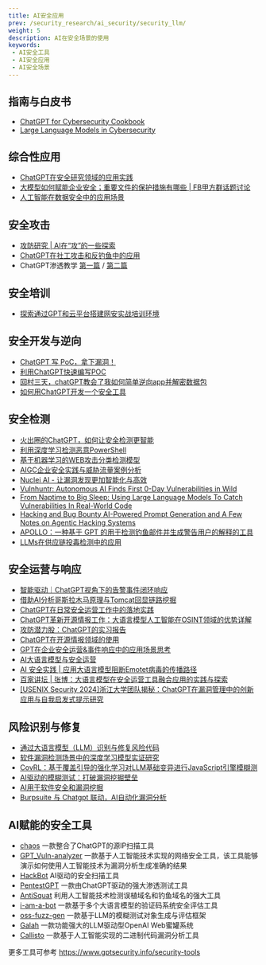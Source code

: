 ```yaml
---
title: AI安全应用
prev: /security_research/ai_security/security_llm/
weight: 5
description: AI在安全场景的使用
keywords:
 - AI安全工具
 - AI安全应用
 - AI安全场景
---
```


## 指南与白皮书
- [ChatGPT for Cybersecurity Cookbook](https://sec.cafe/handbook/pdf/chatgptforcybersecuritycookbook.pdf)
- [Large Language Models in Cybersecurity](https://sec.cafe/handbook/pdf/LLM_in_cyber_security__1730205794.pdf)

## 综合性应用
- [ChatGPT在安全研究领域的应用实践](https://www.freebuf.com/articles/network/361119.html)
- [大模型如何赋能企业安全；重要文件的保护措施有哪些 | FB甲方群话题讨论](https://www.freebuf.com/articles/396293.html)
- [人工智能在数据安全中的应用场景](https://www.freebuf.com/articles/database/389711.html)

## 安全攻击
- [攻防研究 | AI在“攻”的一些探索](https://www.freebuf.com/articles/web/399553.html)
- [ChatGPT在社工攻击和反钓鱼中的应用](https://www.freebuf.com/articles/network/361452.html)
- ChatGPT渗透教学 [第一篇](https://www.freebuf.com/articles/others-articles/357350.html) / [第二篇](https://www.freebuf.com/articles/others-articles/357381.html)

## 安全培训
- [探索通过GPT和云平台搭建网安实战培训环境](https://www.freebuf.com/articles/neopoints/397366.html)

## 安全开发与逆向
- [ChatGPT 写 PoC，拿下漏洞！](https://www.freebuf.com/articles/network/361896.html)
- [利用ChatGPT快速编写POC](https://www.freebuf.com/articles/web/352155.html)
- [回村三天，chatGPT教会了我如何简单逆向app并解密数据包](https://www.freebuf.com/articles/mobile/355589.html)
- [如何用ChatGPT开发一个安全工具](https://www.freebuf.com/sectool/398605.html)
  
## 安全检测
- [火出圈的ChatGPT，如何让安全检测更智能](https://www.freebuf.com/articles/network/359678.html)
- [利用深度学习检测恶意PowerShell](https://www.freebuf.com/articles/network/213619.html)
- [基于机器学习的WEB攻击分类检测模型](https://www.freebuf.com/news/184687.html)
- [AIGC企业安全实践与威胁流量案例分析](https://www.freebuf.com/articles/es/378943.html)
- [Nuclei AI - 让漏洞发现更加智能化与高效](https://mp.weixin.qq.com/s/v3heaDPaxJXKKU2wwahcBA)
- [Vulnhuntr: Autonomous AI Finds First 0-Day Vulnerabilities in Wild](https://protectai.com/threat-research/vulnhuntr-first-0-day-vulnerabilities)
- [From Naptime to Big Sleep: Using Large Language Models To Catch Vulnerabilities In Real-World Code](https://googleprojectzero.blogspot.com/2024/10/from-naptime-to-big-sleep.html)
- [Hacking and Bug Bounty AI-Powered Prompt Generation and A Few Notes on Agentic Hacking Systems](https://becomingahacker.org/hacking-and-bug-bounty-ai-powered-prompt-generation-and-a-few-notes-on-hacking-agentic-systems-a569e4511199)
- [APOLLO：一种基于 GPT 的用于检测钓鱼邮件并生成警告用户的解释的工具](https://mp.weixin.qq.com/s/w-Rshy1GR3MZY4ca4bsrVQ)
- [LLMs在供应链投毒检测中的应用](https://mp.weixin.qq.com/s/Dek0AdFNxf_C-q5pLX3ktw)

## 安全运营与响应
- [智能驱动｜ChatGPT视角下的告警事件闭环响应](https://www.freebuf.com/articles/network/396552.html)
- [借助AI分析哥斯拉木马原理与Tomcat回显链路挖掘](https://www.freebuf.com/articles/network/377033.html)
- [ChatGPT在日常安全运营工作中的落地实践](https://www.freebuf.com/articles/network/368755.html)
- [ChatGPT革新开源情报工作：大语言模型人工智能在OSINT领域的优势详解](https://www.freebuf.com/articles/network/368165.html)
- [攻防潜力股：ChatGPT的实习报告](https://www.freebuf.com/news/362480.html)
- [ChatGPT在开源情报领域的使用](https://www.freebuf.com/articles/neopoints/361609.html)
- [GPT在企业安全运营&事件响应中的应用场景思考](https://www.freebuf.com/articles/es/367996.html)
- [AI大语言模型与安全运营](https://www.freebuf.com/articles/security-management/390403.html)
- [AI 安全实践 | 应用大语言模型阻断Emotet病毒的传播路径 ](https://www.freebuf.com/articles/network/376646.html)
- [百家讲坛 | 张博：大语言模型在安全运营工具融合应用的实践与探索](https://mp.weixin.qq.com/s/Q2sCWNJnPHuWlqll4Sf-pQ)
- [[USENIX Security 2024]浙江大学团队揭秘：ChatGPT在漏洞管理中的创新应用与自我启发式提示研究](https://mp.weixin.qq.com/s/T2W4EcUe-wpA67LtuKzs_g)

## 风险识别与修复
- [通过大语言模型（LLM）识别与修复风险代码](https://www.freebuf.com/articles/web/371325.html)
- [软件漏洞检测场景中的深度学习模型实证研究](https://www.freebuf.com/articles/network/376001.html)
- [CovRL：基于覆盖引导的强化学习对LLM基础变异进行JavaScript引擎模糊测](https://www.freebuf.com/articles/network/397813.html)
- [AI驱动的模糊测试：打破漏洞挖掘壁垒](https://mp.weixin.qq.com/s/klvH04FeEVnmgeBYFYKVSQ)
- [AI用于软件安全和漏洞挖掘](https://mp.weixin.qq.com/s/O-E8fyRhTWmSbiWqeD2NOw)
- [Burpsuite 与 Chatgpt 联动，AI自动化漏洞分析](https://mp.weixin.qq.com/s/-9RvZ1eezEceob2LJrO-oA)

## AI赋能的安全工具
- [chaos](https://github.com/r57-labs/chaos) 一款整合了ChatGPT的源IP扫描工具
- [GPT_Vuln-analyzer](https://github.com/morpheuslord/GPT_Vuln-analyzer) 一款基于人工智能技术实现的网络安全工具，该工具能够演示如何使用人工智能技术为漏洞分析生成准确的结果
- [HackBot](https://github.com/UltimateSec/HackBot) AI驱动的安全扫描工具
- [PentestGPT](https://github.com/GreyDGL/PentestGPT) 一款由ChatGPT驱动的强大渗透测试工具
- [AntiSquat](https://github.com/redhuntlabs/antisquat) 利用人工智能技术检测误植域名和钓鱼域名的强大工具
- [i-am-a-bot](https://github.com/AashiqRamachandran/i-am-a-bot) 一款基于多个大语言模型的验证码系统安全评估工具
- [oss-fuzz-gen](https://github.com/google/oss-fuzz-gen) 一款基于LLM的模糊测试对象生成与评估框架
- [Galah](https://github.com/0x4D31/galah) 一款功能强大的LLM驱动型OpenAI Web蜜罐系统
- [Callisto](https://github.com/JetP1ane/Callisto) 一款基于人工智能实现的二进制代码漏洞分析工具

更多工具可参考 https://www.gptsecurity.info/security-tools
